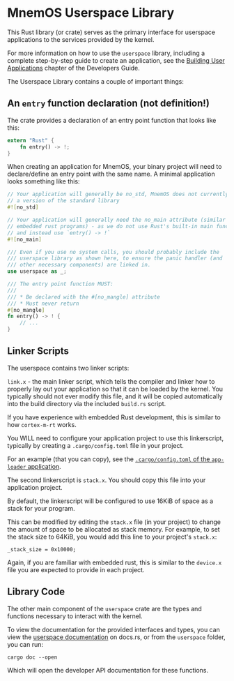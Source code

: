 # MnemOS Userspace Library

This Rust library (or crate) serves as the primary interface for userspace applications to the services provided by the kernel.

For more information on how to use the `userspace` library, including a complete step-by-step guide to create an application, see the [Building User Applications](./../dev-guide/build-apps.md) chapter of the Developers Guide.

The Userspace Library contains a couple of important things:

## An `entry` function declaration (not definition!)

The crate provides a declaration of an entry point function that looks like this:

```rust
extern "Rust" {
    fn entry() -> !;
}
```

When creating an application for MnemOS, your binary project will need to declare/define an entry point with the same name. A minimal application looks something like this:

```rust
// Your application will generally be no_std, MnemOS does not currently provide
// a version of the standard library
#![no_std]

// Your application will generally need the no_main attribute (similar to
// embedded rust programs) - as we do not use Rust's built-in main function,
// and instead use `entry() -> !`
#![no_main]

/// Even if you use no system calls, you should probably include the
/// userspace library as shown here, to ensure the panic handler (and
/// other necessary components) are linked in.
use userspace as _;

/// The entry point function MUST:
///
/// * Be declared with the #[no_mangle] attribute
/// * Must never return
#[no_mangle]
fn entry() -> ! {
    // ...
}
```

## Linker Scripts

The userspace contains two linker scripts:

`link.x` - the main linker script, which tells the compiler and linker how to properly lay out your application so that it can be loaded by the kernel. You typically should not ever modify this file, and it will be copied automatically into the build directory via the included `build.rs` script.

If you have experience with embedded Rust development, this is similar to how `cortex-m-rt` works.

You WILL need to configure your application project to use this linkerscript, typically by creating a `.cargo/config.toml` file in your project.

For an example (that you can copy), see the [`.cargo/config.toml` of the `app-loader` application](https://github.com/jamesmunns/pellegrino/blob/main/firmware/apps/app-loader/.cargo/config.toml).

The second linkerscript is `stack.x`. You should copy this file into your application project.

By default, the linkerscript will be configured to use 16KiB of space as a stack for your program.

This can be modified by editing the `stack.x` file (in your project) to change the amount of space to be allocated as stack memory. For example, to set the stack size to 64KiB, you would add this line to your project's `stack.x`:

```
_stack_size = 0x10000;
```

Again, if you are familiar with embedded rust, this is similar to the `device.x` file you are expected to provide in each project.

## Library Code

The other main component of the `userspace` crate are the types and functions necessary to interact with the kernel.

To view the documentation for the provided interfaces and types, you can view the [userspace documentation](https://docs.rs/mnemos-userspace/latest/userspace/) on docs.rs, or from the `userspace` folder, you can run:

```shell
cargo doc --open
```

Which will open the developer API documentation for these functions.
